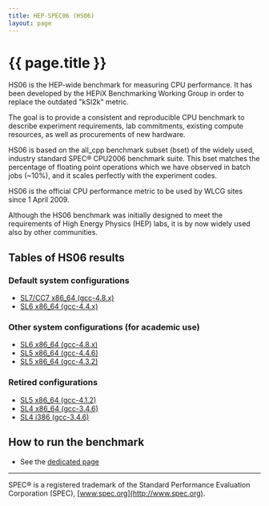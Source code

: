 ```yaml
---
title: HEP-SPEC06 (HS06)
layout: page
---
```


# {{ page.title }}

HS06 is the HEP-wide benchmark for measuring CPU performance. It has been developed by the HEPiX Benchmarking Working 
Group in order to replace the outdated "kSI2k" metric.

The goal is to provide a consistent and reproducible CPU benchmark to describe experiment requirements, lab commitments,
existing compute resources, as well as procurements of new hardware.

HS06 is based on the all_cpp benchmark subset (bset) of the widely used, industry standard SPEC® CPU2006 benchmark suite.
This bset matches the percentage of floating point operations which we have observed in batch jobs (~10%), and it scales 
perfectly with the experiment codes.

HS06 is the official CPU performance metric to be used by WLCG sites since 1 April 2009.

Although the HS06 benchmark was initially designed to meet the requirements of High Energy Physics (HEP) labs, it 
is by now widely used also by other communities.


## Tables of HS06 results

### Default system configurations

  * [SL7/CC7  x86_64 (gcc-4.8.x)](/benchmarking/sl7-x86_64-gcc48.html)
  * [SL6 x86_64 (gcc-4.4.x)](/benchmarking/sl6-x86_64-gcc44.html)

### Other system configurations (for academic use)

  * [SL6 x86_64 (gcc-4.8.x)](/benchmarking/sl6-x86_64-gcc48.html)
  * [SL5 x86_64 (gcc-4.4.6)](/benchmarking/sl5-x86_64-gcc446.html)
  * [SL5 x86_64 (gcc-4.3.2)](/benchmarking/sl5-x86_64-gcc432.html)

### Retired configurations

  * [SL5 x86_64 (gcc-4.1.2)](/benchmarking/sl5-x86_64-gcc412.html)
  * [SL4 x86_64 (gcc-3.4.6)](/benchmarking/sl4-x86_64-gcc346.html)
  * [SL4 i386 (gcc-3.4.6)](/benchmarking/sl4-i386-gcc346.html)

## How to run the benchmark

  * See the [dedicated page](/benchmarking/how_to_run_hs06.html)

----

SPEC® is a registered trademark of the Standard Performance Evaluation Corporation (SPEC), [www.spec.org](http://www.spec.org).
